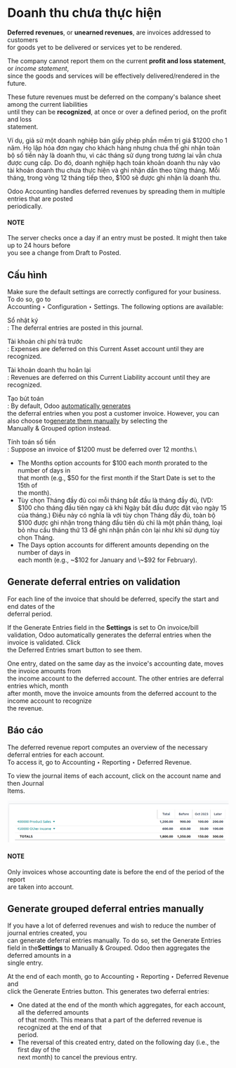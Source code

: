 # Doanh thu chưa thực hiện

**Deferred revenues**, or **unearned revenues**, are invoices addressed to customers\
for goods yet to be delivered or services yet to be rendered.

The company cannot report them on the current **profit and loss statement**, or _income statement_,\
since the goods and services will be effectively delivered/rendered in the future.

These future revenues must be deferred on the company's balance sheet among the current liabilities\
until they can be **recognized**, at once or over a defined period, on the profit and loss\
statement.

Ví dụ, giả sử một doanh nghiệp bán giấy phép phần mềm trị giá $1200 cho 1 năm. Họ lập hóa đơn ngay cho khách hàng nhưng chưa thể ghi nhận toàn bộ số tiền này là doanh thu, vì các tháng sử dụng trong tương lai vẫn chưa được cung cấp. Do đó, doanh nghiệp hạch toán khoản doanh thu này vào tài khoản doanh thu chưa thực hiện và ghi nhận dần theo từng tháng. Mỗi tháng, trong vòng 12 tháng tiếp theo, $100 sẽ được ghi nhận là doanh thu.

Odoo Accounting handles deferred revenues by spreading them in multiple entries that are posted\
periodically.

#### NOTE

The server checks once a day if an entry must be posted. It might then take up to 24 hours before\
you see a change from Draft to Posted.

## Cấu hình

Make sure the default settings are correctly configured for your business. To do so, go to\
Accounting ‣ Configuration ‣ Settings. The following options are available:

Sổ nhật ký\
: The deferral entries are posted in this journal.

Tài khoản chi phí trả trước\
: Expenses are deferred on this Current Asset account until they are recognized.

Tài khoản doanh thu hoãn lại\
: Revenues are deferred on this Current Liability account until they are recognized.

Tạo bút toán\
: By default, Odoo [automatically generates](deferred_revenues.md#customer-invoices-deferred-generate-on-validation)\
the deferral entries when you post a customer invoice. However, you can also choose to[generate them manually](deferred_revenues.md#customer-invoices-deferred-generate-manually) by selecting the\
Manually & Grouped option instead.

Tính toán số tiền\
: Suppose an invoice of $1200 must be deferred over 12 months.\


* The Months option accounts for $100 each month prorated to the number of days in\
  that month (e.g., $50 for the first month if the Start Date is set to the 15th of\
  the month).
* Tùy chọn Tháng đầy đủ coi mỗi tháng bắt đầu là tháng đầy đủ, (VD: $100 cho tháng đầu tiên ngay cả khi Ngày bắt đầu được đặt vào ngày 15 của tháng.) Điều này có nghĩa là với tùy chọn Tháng đầy đủ, toàn bộ $100 được ghi nhận trong tháng đầu tiên dù chỉ là một phần tháng, loại bỏ nhu cầu tháng thứ 13 để ghi nhận phần còn lại như khi sử dụng tùy chọn Tháng.
* The Days option accounts for different amounts depending on the number of days in\
  each month (e.g., \~$102 for January and \~$92 for February).

## Generate deferral entries on validation

For each line of the invoice that should be deferred, specify the start and end dates of the\
deferral period.

If the Generate Entries field in the **Settings** is set to On invoice/bill\
validation, Odoo automatically generates the deferral entries when the invoice is validated. Click\
the Deferred Entries smart button to see them.

One entry, dated on the same day as the invoice's accounting date, moves the invoice amounts from\
the income account to the deferred account. The other entries are deferral entries which, month\
after month, move the invoice amounts from the deferred account to the income account to recognize\
the revenue.

## Báo cáo

The deferred revenue report computes an overview of the necessary deferral entries for each account.\
To access it, go to Accounting ‣ Reporting ‣ Deferred Revenue.

To view the journal items of each account, click on the account name and then Journal\
Items.

![Deferred revenue report](../../../../_images/deferred_revenue_report.png)

#### NOTE

Only invoices whose accounting date is before the end of the period of the report\
are taken into account.

## Generate grouped deferral entries manually

If you have a lot of deferred revenues and wish to reduce the number of journal entries created, you\
can generate deferral entries manually. To do so, set the Generate Entries field in the**Settings** to Manually & Grouped. Odoo then aggregates the deferred amounts in a\
single entry.

At the end of each month, go to Accounting ‣ Reporting ‣ Deferred Revenue and\
click the Generate Entries button. This generates two deferral entries:

* One dated at the end of the month which aggregates, for each account, all the deferred amounts\
  of that month. This means that a part of the deferred revenue is recognized at the end of that\
  period.
* The reversal of this created entry, dated on the following day (i.e., the first day of the\
  next month) to cancel the previous entry.
